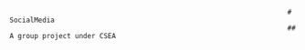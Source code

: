                                                                         # SocialMedia
                                                                        ## A group project under CSEA
                                
